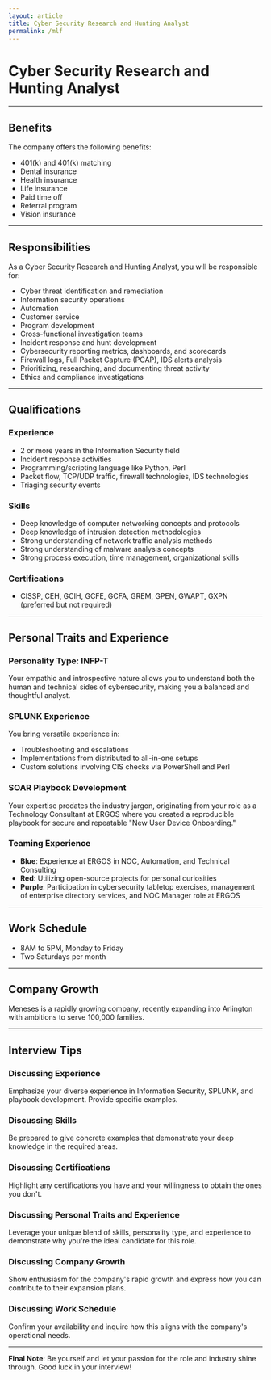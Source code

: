 ```yaml
---
layout: article
title: Cyber Security Research and Hunting Analyst
permalink: /mlf
---
```


# Cyber Security Research and Hunting Analyst

---
## Benefits
The company offers the following benefits:

- 401(k) and 401(k) matching
- Dental insurance
- Health insurance
- Life insurance
- Paid time off
- Referral program
- Vision insurance

---
## Responsibilities
As a Cyber Security Research and Hunting Analyst, you will be responsible for:

- Cyber threat identification and remediation
- Information security operations
- Automation
- Customer service
- Program development
- Cross-functional investigation teams
- Incident response and hunt development
- Cybersecurity reporting metrics, dashboards, and scorecards
- Firewall logs, Full Packet Capture (PCAP), IDS alerts analysis
- Prioritizing, researching, and documenting threat activity
- Ethics and compliance investigations

---
## Qualifications
### Experience
- 2 or more years in the Information Security field
- Incident response activities
- Programming/scripting language like Python, Perl
- Packet flow, TCP/UDP traffic, firewall technologies, IDS technologies
- Triaging security events

### Skills
- Deep knowledge of computer networking concepts and protocols
- Deep knowledge of intrusion detection methodologies
- Strong understanding of network traffic analysis methods
- Strong understanding of malware analysis concepts
- Strong process execution, time management, organizational skills

### Certifications
- CISSP, CEH, GCIH, GCFE, GCFA, GREM, GPEN, GWAPT, GXPN (preferred but not required)

---
## Personal Traits and Experience
### Personality Type: INFP-T
Your empathic and introspective nature allows you to understand both the human and technical sides of cybersecurity, making you a balanced and thoughtful analyst.

### SPLUNK Experience
You bring versatile experience in:
- Troubleshooting and escalations
- Implementations from distributed to all-in-one setups
- Custom solutions involving CIS checks via PowerShell and Perl

### SOAR Playbook Development
Your expertise predates the industry jargon, originating from your role as a Technology Consultant at ERGOS where you created a reproducible playbook for secure and repeatable "New User Device Onboarding."

### Teaming Experience
- **Blue**: Experience at ERGOS in NOC, Automation, and Technical Consulting
- **Red**: Utilizing open-source projects for personal curiosities
- **Purple**: Participation in cybersecurity tabletop exercises, management of enterprise directory services, and NOC Manager role at ERGOS

---
## Work Schedule
- 8AM to 5PM, Monday to Friday
- Two Saturdays per month

---
## Company Growth
Meneses is a rapidly growing company, recently expanding into Arlington with ambitions to serve 100,000 families. 

---
## Interview Tips

### Discussing Experience
Emphasize your diverse experience in Information Security, SPLUNK, and playbook development. Provide specific examples.

### Discussing Skills
Be prepared to give concrete examples that demonstrate your deep knowledge in the required areas.

### Discussing Certifications
Highlight any certifications you have and your willingness to obtain the ones you don't.

### Discussing Personal Traits and Experience
Leverage your unique blend of skills, personality type, and experience to demonstrate why you're the ideal candidate for this role.

### Discussing Company Growth
Show enthusiasm for the company's rapid growth and express how you can contribute to their expansion plans.

### Discussing Work Schedule
Confirm your availability and inquire how this aligns with the company's operational needs.

---
**Final Note**: Be yourself and let your passion for the role and industry shine through. Good luck in your interview!
